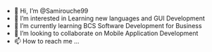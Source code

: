 - 👋 Hi, I’m @Samirouche99
- 👀 I’m interested in Learning new languages and GUI Development
- 🌱 I’m currently learning BCS Software Development for Business
- 💞️ I’m looking to collaborate on Mobile Application Development
- 📫 How to reach me ...

<!---
Samirouche99/Samirouche99 is a ✨ special ✨ repository because its `README.md` (this file) appears on your GitHub profile.
You can click the Preview link to take a look at your changes.
--->
